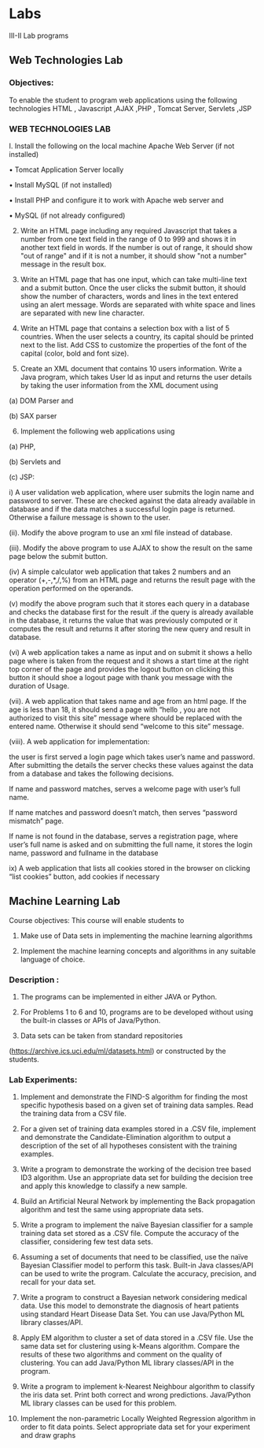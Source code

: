 # Labs
III-II Lab programs

## Web Technologies Lab

### Objectives:

To enable the student to program web applications using the following technologies HTML ,
Javascript ,AJAX ,PHP , Tomcat Server, Servlets ,JSP

### WEB TECHNOLOGIES LAB

I. Install the following on the local machine Apache Web Server (if not installed)

• Tomcat Application Server locally

• Install MySQL (if not installed)

• Install PHP and configure it to work with Apache web server and

• MySQL (if not already configured)

2. Write an HTML page including any required Javascript that takes a number from one text field in
the range of 0 to 999 and shows it in another text field in words. If the number is out of range, it
should show "out of range" and if it is not a number, it should show "not a number" message in the
result box.

3. Write an HTML page that has one input, which can take multi-line text and a submit button. Once
the user clicks the submit button, it should show the number of characters, words and lines in the
text entered using an alert message. Words are separated with white space and lines are separated
with new line character.

4. Write an HTML page that contains a selection box with a list of 5 countries. When the user selects a
country, its capital should be printed next to the list. Add CSS to customize the properties of the font of the
capital (color, bold and font size).

5. Create an XML document that contains 10 users information. Write a Java program, which takes
User ld as input and returns the user details by taking the user information from the XML document
using

(a) DOM Parser and

(b) SAX parser

6. Implement the following web applications using

(a) PHP,

(b) Servlets and

(c) JSP:

i) A user validation web application, where user submits the login name and password to server. These are checked against the data already available in database and if the data matches a successful login page is returned. Otherwise a failure message is shown to the user.

(ii). Modify the above program to use an xml file instead of database.

(iii). Modify the above program to use AJAX to show the result on the same page below the submit button.

(iv) A simple calculator web application that takes 2 numbers and an operator (+,-,*,/,%) from an HTML page and returns the result page with the operation performed on the operands.

(v) modify the above program such that it stores each query in a database and checks the database first for the result .if the query is already available in the database, it returns the value that was previously computed or it computes the result and returns it after storing the new query and result in database.

(vi) A web application takes a name as input and on submit it shows a hello<name> page where <name> is taken from the request and it shows a start time at the right top corner of the page and provides the logout button on clicking this button it should shoe a logout page with thank you<name> message with the duration of Usage.

(vii). A web application that takes name and age from an html page. If the age is less than 18, it should send a page with “hello <name>, you are not authorized to visit this site” message where <name> should be replaced with the entered name.  Otherwise it should send “welcome <name> to this site” message.

(viii). A web application for implementation:

the user is first served a login page which takes user’s name and password. After submitting the details the server checks these values against the data from a database and takes the following decisions.

If name and password matches, serves a welcome page with user’s full name.

If name matches and password doesn’t match, then serves “password mismatch” page.

If name is not found in the database, serves a registration page, where user’s full name is asked and on submitting the full name, it stores the login name, password and fullname in the database

ix) A web application that lists all cookies stored in the browser on clicking “list cookies” button, add cookies if necessary

## Machine Learning Lab

Course objectives: This course will enable students to

1. Make use of Data sets in implementing the machine learning algorithms

2. Implement the machine learning concepts and algorithms in any suitable language of
choice.

### Description :

1. The programs can be implemented in either JAVA or Python.

2. For Problems 1 to 6 and 10, programs are to be developed without using the built-in classes
or APIs of Java/Python.

3. Data sets can be taken from standard repositories

(https://archive.ics.uci.edu/ml/datasets.html) or constructed by the students.

### Lab Experiments:

1. Implement and demonstrate the FIND-S algorithm for finding the most specific hypothesis based
on a given set of training data samples. Read the training data from a CSV file.

2. For a given set of training data examples stored in a .CSV file, implement and demonstrate the
Candidate-Elimination algorithm to output a description of the set of all hypotheses
consistent with the training examples.

3. Write a program to demonstrate the working of the decision tree based ID3 algorithm. Use an
appropriate data set for building the decision tree and apply this knowledge to classify a new
sample.

4. Build an Artificial Neural Network by implementing the Back propagation algorithm and
test the same using appropriate data sets.

5. Write a program to implement the naïve Bayesian classifier for a sample training data set
stored as a .CSV file. Compute the accuracy of the classifier, considering few test data sets.

6. Assuming a set of documents that need to be classified, use the naïve Bayesian Classifier
model to perform this task. Built-in Java classes/API can be used to write the program.
Calculate the accuracy, precision, and recall for your data set.

7. Write a program to construct a Bayesian network considering medical data. Use this model to
demonstrate the diagnosis of heart patients using standard Heart Disease Data Set. You can
use Java/Python ML library classes/API.

8. Apply EM algorithm to cluster a set of data stored in a .CSV file. Use the same data set for
clustering using k-Means algorithm. Compare the results of these two algorithms and
comment on the quality of clustering. You can add Java/Python ML library classes/API in the
program.

9. Write a program to implement k-Nearest Neighbour algorithm to classify the iris data set.
Print both correct and wrong predictions. Java/Python ML library classes can be used for this
problem.

10. Implement the non-parametric Locally Weighted Regression algorithm in order to fit data
points. Select appropriate data set for your experiment and draw graphs
